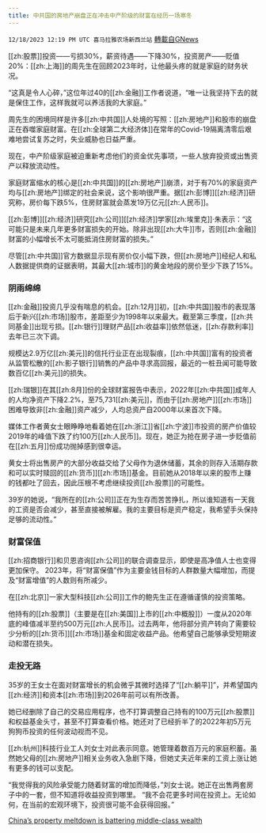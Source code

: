 ```yaml
---
title: 中共国的房地产崩盘正在冲击中产阶级的财富在经历一场寒冬
---
```

`12/18/2023 12:19 PM UTC 喜马拉雅农场新西兰站` [轉載自GNews](https://gnews.org/articles/2124283)

        

[[zh:股票]]投资——亏损30%，薪资待遇——下降30%，投资房产——贬值20%：[[zh:上海]]的周先生在回顾2023年时，让他最头疼的就是家庭的财务状况。

“这真是令人心碎，”这位年过40的[[zh:金融]]工作者说道，“唯一让我坚持下去的就是保住工作，这样我就可以养活我的大家庭。”

周先生的困境同样是许多[[zh:中共国]]人处境的写照：[[zh:房地产]]和股市的崩盘正在吞噬家庭财富。在[[zh:全球第二大经济体]]在常年的Covid-19隔离清零后艰难地尝试复苏之时，失业威胁也日益严重。

现在，中产阶级家庭被迫重新考虑他们的资金优先事项，一些人放弃投资或出售资产以释放流动性。

家庭财富缩水的核心是[[zh:中共国]]的[[zh:房地产]]崩溃，对于有70%的家庭资产均与[[zh:房地产]]绑定的社会来说，这个影响很严重。据[[zh:彭博]][[zh:经济]]研究称，房价每下跌5%，住房财富就会蒸发19万亿元[[zh:人民币]]。

[[zh:彭博]][[zh:经济]]研究[[zh:公司]][[zh:经济]]学家[[zh:埃里克]]·朱表示：“这可能只是未来几年更多财富损失的开始。除非出现[[zh:大牛]]市，否则[[zh:金融]]财富的小幅增长不太可能抵消住房财富的损失。”

尽管[[zh:中共国]]官方数据显示现有房价仅小幅下跌，但[[zh:房地产]]经纪人和私人数据提供商的证据表明，其最大[[zh:城市]]的黄金地段的房价至少下跌了15%。

### 阴雨绵绵

[[zh:金融]]投资几乎没有喘息的机会。[[zh:12月]]初，[[zh:中共国]]股市的表现落后于新兴[[zh:市场]]股市，差距至少为1998年以来最大。截至第三季度，[[zh:共同基金]]出现亏损。[[zh:银行]]理财产品[[zh:收益率]]依然低迷，[[zh:存款利率]]去年已三次下调。

规模达2.9万亿[[zh:美元]]的信托行业正在出现裂痕，[[zh:中共国]]富有的投资者从监管松散的[[zh:影子银行]]销售的产品中寻求高回报，最近的一桩丑闻可能导致数百亿[[zh:美元]]的损失。

[[zh:瑞银]]在其[[zh:8月]]份的全球财富报告中表示，2022年[[zh:中共国]]成年人的人均净资产下降2.2%，至75,731[[zh:美元]]，而由于[[zh:房地产]][[zh:市场]]困难导致非[[zh:金融]]资产减少，人均总资产自2000年以来首次下降。

媒体工作者黄女士眼睁睁地看着她在[[zh:浙江]]省[[zh:宁波]]市投资的房产价值较2019年的峰值下跌了约100万[[zh:人民币]]。现在，她正为抢在房子进一步贬值前在[[zh:五月]]份成功抛掉感到很幸运。

黄女士将出售房产的大部分收益交给了父母作为退休储蓄，其余的则存入活期存款和可以实时赎回的[[zh:货币]][[zh:市场]]基金。目前她从2018年以来的股市上赚的钱都吐了回去，因此压根不考虑继续投资[[zh:股票]]的可能性。

39岁的她说，“我所在的[[zh:公司]]正在为生存而苦苦挣扎，所以谁知道有一天我的工资是否会减少，甚至直接被解雇。我的主要目标是资产稳定，我希望手头保持足够的流动性。”

### 财富保值

[[zh:招商银行]]和贝恩咨询[[zh:公司]]的联合调查显示，即使是高净值人士也变得更加保守。 2023年，将“财富保值”作为主要金钱目标的人群数量大幅增加，而提及“财富增值”的人数则有所减少。

在[[zh:北京]]一家大型科技[[zh:公司]]工作的鲍先生正在遵循谨慎的投资策略。

他持有的[[zh:股票]]（主要是在[[zh:美国]]上市的[[zh:中概股]]）一度从2020年底的峰值减半至约500万元[[zh:人民币]]。过去两年，他将部分资产转向了需要较少分析的[[zh:货币]][[zh:市场]]基金和固定收益产品。他希望自己能够承受短期波动和潜在损失。

### 走投无路

35岁的王女士在面对财富增长的机会微乎其微时选择了“[[zh:躺平]]”，并希望国内[[zh:经济]]和资本[[zh:市场]]到2026年前可以有所改善。

她已经删除了自己的交易应用程序，也不打算调整自己持有的100万元[[zh:股票]]和权益基金头寸，甚至不打算查看价格。她还对了已经折半了的2022年初5万元狗狗币投资的任何波动视而不见。

[[zh:杭州]]科技行业工人刘女士对此表示同意。她管理着数百万元的家庭积蓄。虽然她父母的[[zh:房地产]]相关业务收入急剧下降，但她丈夫近年来的工资上涨让她有更多的钱可以支配。

“我觉得我的风险承受能力随着财富的增加而降低，”刘女士说。她正在出售两套房子中的一套，但不知道将收益投资到哪里。 “我不会花更多时间在投资上。无论如何，在当前的宏观环境下，投资很可能不会获得回报。”

[ China’s property meltdown is battering middle-class wealth](https://www.straitstimes.com/business/china-s-property-meltdown-is-battering-middle-class-wealth)
